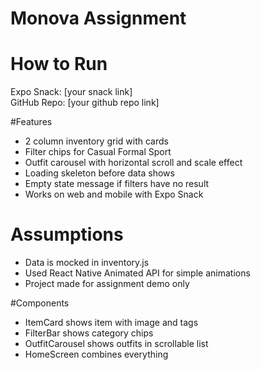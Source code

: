 # Monova Assignment
# How to Run
Expo Snack: [your snack link]  
GitHub Repo: [your github repo link]  

#Features
- 2 column inventory grid with cards
- Filter chips for Casual Formal Sport
- Outfit carousel with horizontal scroll and scale effect
- Loading skeleton before data shows
- Empty state message if filters have no result
- Works on web and mobile with Expo Snack

# Assumptions
- Data is mocked in inventory.js
- Used React Native Animated API for simple animations
- Project made for assignment demo only

#Components
- ItemCard shows item with image and tags
- FilterBar shows category chips
- OutfitCarousel shows outfits in scrollable list
- HomeScreen combines everything
